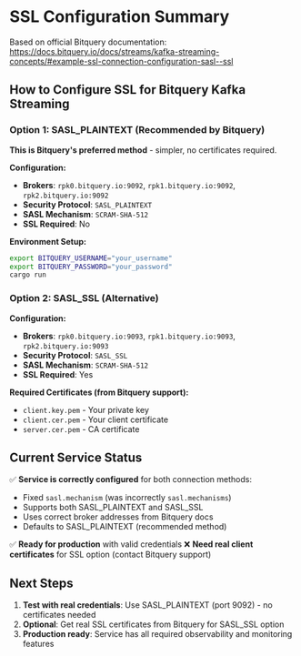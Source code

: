 # SSL Configuration Summary

Based on official Bitquery documentation: https://docs.bitquery.io/docs/streams/kafka-streaming-concepts/#example-ssl-connection-configuration-sasl--ssl

## How to Configure SSL for Bitquery Kafka Streaming

### Option 1: SASL_PLAINTEXT (Recommended by Bitquery)

**This is Bitquery's preferred method** - simpler, no certificates required.

**Configuration:**
- **Brokers**: `rpk0.bitquery.io:9092`, `rpk1.bitquery.io:9092`, `rpk2.bitquery.io:9092`
- **Security Protocol**: `SASL_PLAINTEXT`
- **SASL Mechanism**: `SCRAM-SHA-512`
- **SSL Required**: No

**Environment Setup:**
```bash
export BITQUERY_USERNAME="your_username"
export BITQUERY_PASSWORD="your_password"
cargo run
```

### Option 2: SASL_SSL (Alternative)

**Configuration:**
- **Brokers**: `rpk0.bitquery.io:9093`, `rpk1.bitquery.io:9093`, `rpk2.bitquery.io:9093`
- **Security Protocol**: `SASL_SSL`
- **SASL Mechanism**: `SCRAM-SHA-512`
- **SSL Required**: Yes

**Required Certificates (from Bitquery support):**
- `client.key.pem` - Your private key
- `client.cer.pem` - Your client certificate  
- `server.cer.pem` - CA certificate

## Current Service Status

✅ **Service is correctly configured** for both connection methods:
- Fixed `sasl.mechanism` (was incorrectly `sasl.mechanisms`)
- Supports both SASL_PLAINTEXT and SASL_SSL
- Uses correct broker addresses from Bitquery docs
- Defaults to SASL_PLAINTEXT (recommended method)

✅ **Ready for production** with valid credentials
❌ **Need real client certificates** for SSL option (contact Bitquery support)

## Next Steps

1. **Test with real credentials**: Use SASL_PLAINTEXT (port 9092) - no certificates needed
2. **Optional**: Get real SSL certificates from Bitquery for SASL_SSL option
3. **Production ready**: Service has all required observability and monitoring features
